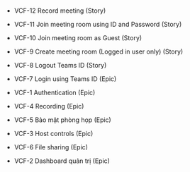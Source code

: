 #

- VCF-12 Record meeting (Story)

- VCF-11 Join meeting room using ID and Password (Story)

- VCF-10 Join meeting room as Guest (Story)

- VCF-9 Create meeting room (Logged in user only) (Story)

- VCF-8 Logout Teams ID (Story)

- VCF-7 Login using Teams ID (Epic)

- VCF-1 Authentication (Epic)

- VCF-4 Recording (Epic)

- VCF-5 Bảo mật phòng họp (Epic)

- VCF-3 Host controls (Epic)

- VCF-6 File sharing (Epic)

- VCF-2 Dashboard quản trị (Epic)
